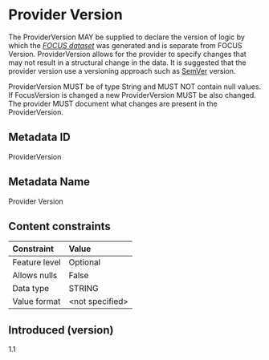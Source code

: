 # Provider Version

The ProviderVersion MAY be supplied to declare the version of logic by which the [*FOCUS dataset*](#glossary:FOCUS-dataset) was generated and is separate from FOCUS Version. ProviderVersion allows for the provider to specify changes that may not result in a structural change in the data. It is suggested that the provider version use a versioning approach such as [SemVer](https://semver.org) version.

ProviderVersion MUST be of type String and MUST NOT contain null values. If FocusVersion is changed a new ProviderVersion MUST be also changed. The provider MUST document what changes are present in the ProviderVersion.

## Metadata ID

ProviderVersion

## Metadata Name

Provider Version

## Content constraints

| Constraint    | Value            |
|:--------------|:-----------------|
| Feature level | Optional         |
| Allows nulls  | False            |
| Data type     | STRING           |
| Value format  | \<not specified> |

## Introduced (version)

1.1
